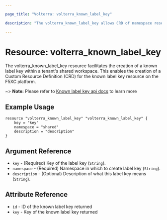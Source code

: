 ```yaml
---

page_title: "Volterra: volterra_known_label_key" 

description: "The volterra_known_label_key allows CRD of namespace resource on Volterra SaaS"

---
```


Resource: volterra_known_label_key
==================================

The volterra_known_label_key resource facilitates the creation of a known label key within a tenant's shared workspace. This enables the creation of a Custom Resource Definition (CRD) for the known label key resource on the F5XC platform.

~> **Note:** Please refer to [Known label key api docs](https://docs.cloud.f5.com/docs/api/known-label-key) to learn more

Example Usage
-------------

```hcl
resource "volterra_known_label_key" "volterra_known_label_key" {
    key = "key"
    namespace = "shared"  
    description = "description"  
}
```

Argument Reference
------------------

-	`key` - (Required) Key of the label key (`String`).
-	`namespace` - (Required) Namespace in which to create label key (`String`).
-	`description` - (Optional) Description of what this label key means (`String`).

Attribute Reference
-------------------

-	`id` - ID of the known label key returned
-	`key` - Key of the known label key returned
